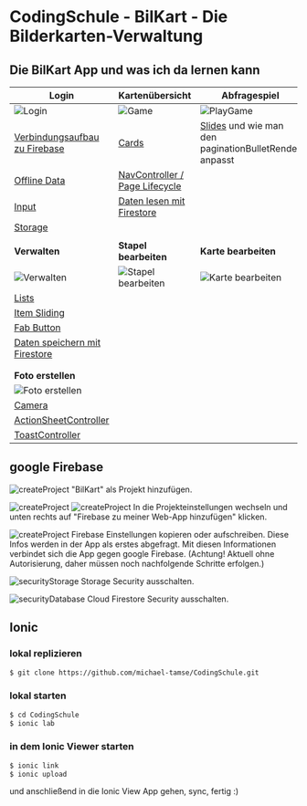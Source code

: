 # CodingSchule - BilKart - Die Bilderkarten-Verwaltung
## Die BilKart App und was ich da lernen kann
Login|Kartenübersicht|Abfragespiel
----|----|----
![Login](https://user-images.githubusercontent.com/16017172/31615491-072004e0-b28a-11e7-8b13-380119916841.PNG) | ![Game](https://user-images.githubusercontent.com/16017172/31615492-0735f73c-b28a-11e7-838c-e9b13d604af1.PNG) | ![PlayGame](https://user-images.githubusercontent.com/16017172/31615493-074b2f12-b28a-11e7-9d7f-b6f96fc9a350.PNG)
[Verbindungsaufbau zu Firebase](https://firebase.google.com/docs/firestore/quickstart)| [Cards](https://ionicframework.com/docs/components/#cards) | [Slides](https://ionicframework.com/docs/api/components/slides/Slides/) und wie man den paginationBulletRender anpasst
[Offline Data](https://firebase.google.com/docs/firestore/manage-data/enable-offline) | [NavController / Page Lifecycle](https://ionicframework.com/docs/api/navigation/NavController/) |
[Input](https://ionicframework.com/docs/api/components/input/Input/)|[Daten lesen mit Firestore](https://firebase.google.com/docs/firestore/query-data/get-data)|
[Storage](https://ionicframework.com/docs/storage/)||
||
**Verwalten**|**Stapel bearbeiten**|**Karte bearbeiten**
![Verwalten](https://user-images.githubusercontent.com/16017172/31615494-076a4a64-b28a-11e7-9571-eda195a11aad.PNG)|![Stapel bearbeiten](https://user-images.githubusercontent.com/16017172/31615495-0782501e-b28a-11e7-8e85-38dc0221c7d1.PNG)|![Karte bearbeiten](https://user-images.githubusercontent.com/16017172/31615497-07d15d08-b28a-11e7-979a-76c31160a876.PNG)
[Lists](https://ionicframework.com/docs/api/components/list/List/)||
[Item Sliding](https://ionicframework.com/docs/api/components/item/ItemSliding/)||
[Fab Button](https://ionicframework.com/docs/api/components/fab/FabButton/)||
[Daten speichern mit Firestore](https://firebase.google.com/docs/firestore/manage-data/add-data)||
||
||
**Foto erstellen**||
![Foto erstellen](https://user-images.githubusercontent.com/16017172/31615498-07e76918-b28a-11e7-92a4-c8a7face14e2.PNG)||
[Camera](https://ionicframework.com/docs/native/camera/)||
[ActionSheetController](https://ionicframework.com/docs/api/components/action-sheet/ActionSheetController/)||
[ToastController](https://ionicframework.com/docs/api/components/toast/ToastController/)||

## google Firebase
![createProject](https://user-images.githubusercontent.com/16017172/31603964-1a5b5834-b262-11e7-8250-1eb134da9f73.png)
"BilKart" als Projekt hinzufügen.

![createProject](https://user-images.githubusercontent.com/16017172/31603965-1a8cbfb4-b262-11e7-9126-6527f3fce9ff.png)
![createProject](https://user-images.githubusercontent.com/16017172/31603966-1aa9ae6c-b262-11e7-81c4-3ae7e658eeab.png)
In die Projekteinstellungen wechseln und unten rechts auf "Firebase zu meiner Web-App hinzufügen" klicken.

![createProject](https://user-images.githubusercontent.com/16017172/31603967-1ac5e244-b262-11e7-8c9f-a73523c307b9.png)
Firebase Einstellungen kopieren oder aufschreiben. Diese Infos werden in der App als erstes abgefragt. Mit diesen Informationen verbindet sich die App gegen google Firebase. (Achtung! Aktuell ohne Autorisierung, daher müssen noch nachfolgende Schritte erfolgen.)

![securityStorage](https://user-images.githubusercontent.com/16017172/31603968-1afd8384-b262-11e7-96c0-8a48c035774e.png)
Storage Security ausschalten.

![securityDatabase](https://user-images.githubusercontent.com/16017172/31603969-1b189ea8-b262-11e7-85ae-6e4cf1428ba6.png)
Cloud Firestore Security ausschalten.

## Ionic
### lokal replizieren
```sh
$ git clone https://github.com/michael-tamse/CodingSchule.git
```

### lokal starten
```sh
$ cd CodingSchule
$ ionic lab
```
### in dem Ionic Viewer starten
```sh
$ ionic link
$ ionic upload
```
und anschließend in die Ionic View App gehen, sync, fertig :)